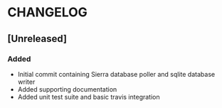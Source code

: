 # CHANGELOG

## [Unreleased]
### Added
- Initial commit containing Sierra database poller and sqlite database writer
- Added supporting documentation
- Added unit test suite and basic travis integration